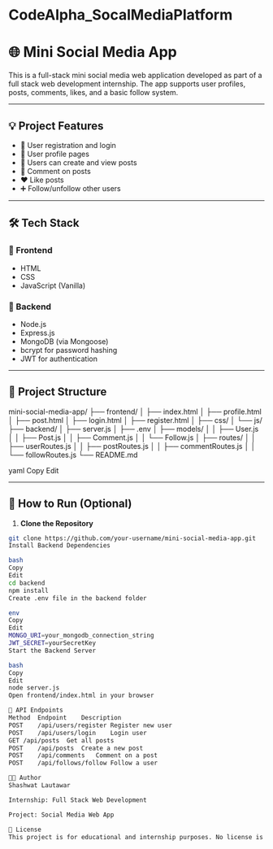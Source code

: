 # CodeAlpha_SocalMediaPlatform
# 🌐 Mini Social Media App

This is a full-stack mini social media web application developed as part of a full stack web development internship. The app supports user profiles, posts, comments, likes, and a basic follow system.

---

## 💡 Project Features

- 🔐 User registration and login
- 👤 User profile pages
- 📝 Users can create and view posts
- 💬 Comment on posts
- ❤️ Like posts
- ➕ Follow/unfollow other users

---

## 🛠️ Tech Stack

### 🔹 Frontend
- HTML
- CSS
- JavaScript (Vanilla)

### 🔹 Backend
- Node.js
- Express.js
- MongoDB (via Mongoose)
- bcrypt for password hashing
- JWT for authentication

---

## 📁 Project Structure

mini-social-media-app/
├── frontend/
│ ├── index.html
│ ├── profile.html
│ ├── post.html
│ ├── login.html
│ ├── register.html
│ ├── css/
│ └── js/
├── backend/
│ ├── server.js
│ ├── .env
│ ├── models/
│ │ ├── User.js
│ │ ├── Post.js
│ │ ├── Comment.js
│ │ └── Follow.js
│ ├── routes/
│ │ ├── userRoutes.js
│ │ ├── postRoutes.js
│ │ ├── commentRoutes.js
│ │ └── followRoutes.js
└── README.md

yaml
Copy
Edit

---

## 🚀 How to Run (Optional)

1. **Clone the Repository**

```bash
git clone https://github.com/your-username/mini-social-media-app.git
Install Backend Dependencies

bash
Copy
Edit
cd backend
npm install
Create .env file in the backend folder

env
Copy
Edit
MONGO_URI=your_mongodb_connection_string
JWT_SECRET=yourSecretKey
Start the Backend Server

bash
Copy
Edit
node server.js
Open frontend/index.html in your browser

🔌 API Endpoints
Method	Endpoint	Description
POST	/api/users/register	Register new user
POST	/api/users/login	Login user
GET	/api/posts	Get all posts
POST	/api/posts	Create a new post
POST	/api/comments	Comment on a post
POST	/api/follows/follow	Follow a user

👨‍💻 Author
Shashwat Lautawar

Internship: Full Stack Web Development

Project: Social Media Web App

📜 License
This project is for educational and internship purposes. No license is applied.
